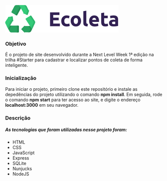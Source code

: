 <img src="./public/icones/logo.svg" alt="Logomarca">

<h3>Objetivo</h3>
<p>É o projeto de site desenvolvido durante a Next Level Week 1ª edição na trilha #Starter para cadastrar e localizar pontos de coleta de forma inteligente.</p>

<h3>Inicialização</h3>
<p>Para iniciar o projeto, primeiro clone este repositório e instale as depedências do projeto utilizando o comando <strong>npm install</strong>.
Em seguida, rode o comando <strong>npm start</strong> para ter acesso ao site, e digite o endereço <strong>localhost:3000</strong> em seu navegador.</p>

<h3>Descrição</h3>

<h5>As tecnologias que foram utilizadas nesse projeto foram:</h5>
<ul>
<li>HTML</li>
<li>CSS</li>
<li>JavaScript</li>
<li>Express</li>
<li>SQLite</li>
<li>Nunjucks</li>
<li>NodeJS</li>
</ul>

